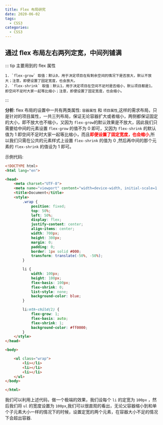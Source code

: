 ```yaml
---
title: Flex 布局研究
date: 2020-06-02
tags:
  - CSS3
categories:
  - CSS3
---
```


## 通过 flex 布局左右两列定宽，中间列铺满

:::  tip 主要用到的 flex 属性

    1. `flex-grow` 取值：默认0，用于决定项目在有剩余空间的情况下是否放大，默认不放大；注意，即便设置了固定宽度，也会放大。
    2. `flex-shrink` 取值：默认1，用于决定项目在空间不足时是否缩小，默认项目都是1，即空间不足时大家一起等比缩小；注意，即便设置了固定宽度，也会缩小。

:::

**分析**: flex 布局的设置中一共有两类属性: `容器属性` 和 `项目属性`,这样的需求布局，只是针对的项目属性，一共三列布局，保证无论容器扩大或者缩小，两侧都保证固定的大小，即不放大也不缩小，又因为 `flex-grow`的默认效果是不放大，因此我们只需要给中间的元素设置 `flex-grow` 的值不为 0 即可，又因为 `flex-shrink` 的默认值为 1 即空间不足时大家一起等比缩小，而且<b style='color:red;'>即便设置了固定宽度，也会缩小</b>,所以我们只需在公共的元素样式上设置 `flex-shrink` 的值为 0 ,然后再中间的那个元素的 `flex-shrink` 的值设为 1 即可。

示例代码:

```html
<!DOCTYPE html>
<html lang="en">

<head>
    <meta charset="UTF-8">
    <meta name="viewport" content="width=device-width, initial-scale=1.0">
    <title>Document</title>
    <style>
        .wrap {
            position: fixed;
            top: 50%;
            left: 50%;
            display: flex;
            justify-content: center;
            align-items: center;
            width: 700px;
            height: 300px;
            margin: 0;
            padding: 0;
            border: 1px solid #000;
            transform: translate(-50%, -50%);
        }

        li {
            width: 100px;
            height: 100px;
            flex-basis: 100px;
            flex-shrink: 0;
            list-style: none;
            background-color: blue;
        }

        li:nth-child(2) {
            flex-grow: 1;
            flex-basis: auto;
            flex-shrink: 1;
            background-color: #ff0000;
        }
    </style>
</head>

<body>

    <ul class="wrap">
        <li></li>
        <li></li>
        <li></li>
    </ul>
</body>

</html>

```
我们可以利用上述代码，做一个极端的效果，我们设每个 `li` 的定宽为 `100px` ，然后我们将 `ul` 的宽度设置为 `100px`,我们可以很直观的看出，无论父容器缩小到和单个子元素大小一样的情况下的时候，设置定宽的两个元素，在容器大小不足的情况下会超出容器.